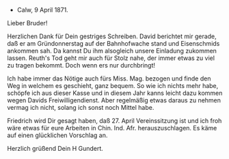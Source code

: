 + Calw, 9 April 1871.

Lieber Bruder!

Herzlichen Dank für Dein gestriges Schreiben. David berichtet mir gerade, daß er am Gründonnerstag auf der Bahnhofwache stand und Eisenschmids ankommen sah. Da kannst Du ihm alsogleich unsere Einladung zukommen lassen. 
Reuth's Tod geht mir auch für Stolz nahe, der immer etwas zu viel zu tragen bekommt. Doch wenn ers nur durchbringt!

Ich habe immer das Nötige auch fürs Miss. Mag. bezogen und finde den Weg in welchem es geschieht, ganz bequem. So wie ich nichts mehr habe, schöpfe ich aus dieser Kasse und in diesem Jahr kanns leicht dazu kommen wegen Davids Freiwilligendienst. Aber regelmäßig etwas daraus zu nehmen vermag ich nicht, solang ich sonst noch Mittel habe.

Friedrich wird Dir gesagt haben, daß 27. April Vereinssitzung ist und ich froh wäre etwas für eure Arbeiten in Chin. Ind. Afr. herauszuschlagen. Es käme auf einen glücklichen Vorschlag an.

 Herzlich grüßend
 Dein
 H Gundert.
